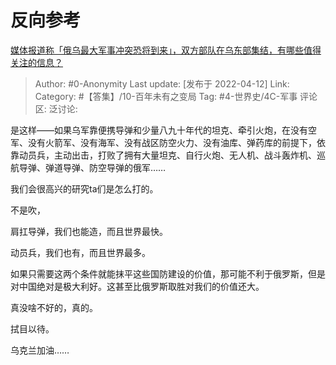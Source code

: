 # 反向参考
[媒体报道称「俄乌最大军事冲突恐将到来」，双方部队在乌东部集结，有哪些值得关注的信息？](https://www.zhihu.com/question/527274467/answer/2435001577)

> Author: #0-Anonymity
> Last update: [发布于 2022-04-12]
> Link:
> Category: #【答集】/10-百年未有之变局
> Tag: #4-世界史/4C-军事
> 评论区:
> 泛讨论:

是这样——如果乌军靠便携导弹和少量八九十年代的坦克、牵引火炮，在没有空军、没有火箭军、没有海军、没有战区防空火力、没有油库、弹药库的前提下，依靠动员兵，主动出击，打败了拥有大量坦克、自行火炮、无人机、战斗轰炸机、巡航导弹、弹道导弹、防空导弹的俄军……

我们会很高兴的研究ta们是怎么打的。

不是吹，

肩扛导弹，我们也能造，而且世界最快。

动员兵，我们也有，而且世界最多。

如果只需要这两个条件就能抹平这些国防建设的价值，那可能不利于俄罗斯，但是对中国绝对是极大利好。这甚至比俄罗斯取胜对我们的价值还大。

真没啥不好的，真的。

拭目以待。

乌克兰加油……

